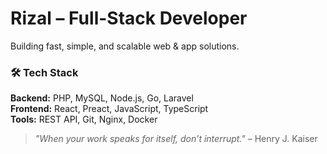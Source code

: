 # Rizal – Full-Stack Developer  

Building fast, simple, and scalable web & app solutions.  

### 🛠 Tech Stack  
**Backend:** PHP, MySQL, Node.js, Go, Laravel  
**Frontend:** React, Preact, JavaScript, TypeScript  
**Tools:** REST API, Git, Nginx, Docker  

> *"When your work speaks for itself, don’t interrupt."* – Henry J. Kaiser  
